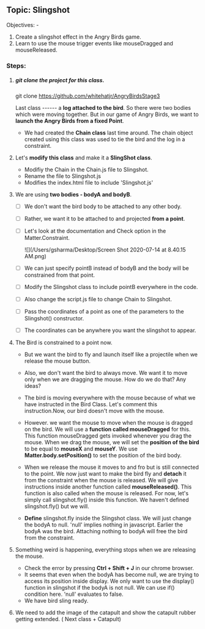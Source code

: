 ## Topic: Slingshot

Objectives: -

1. Create a slingshot effect in the Angry Birds game. 
2. Learn to use the mouse trigger events like mouseDragged and mouseReleased.

### Steps:

1. ##### git clone the project for this class.

   git clone https://github.com/whitehatjr/AngryBirdsStage3 

   Last class ------  a **log attached to the bird**. So there were two bodies which were moving together. But in our game of Angry Birds, we want to **launch the Angry Birds from a fixed Point**.

   - We had created the **Chain class** last time around. The chain object created using this class was used to tie the bird and the log in a constraint.

     

2. Let's **modify this class** and make it a **SlingShot class**. 

   - Modifiy the Chain in the Chain.js file to Slingshot. 
   - Rename the file to Slingshot.js 
   - Modifies the index.html file to include 'Slingshot.js'

3. We are using **two bodies - bodyA and bodyB**. 

   - [ ] We don't want the bird body to be attached to any other body.

   - [ ]  Rather, we want it to be attached to and projected **from a point**. 

   - [ ] Let's look at the documentation and Check  option in the Matter.Constraint.

     ![](/Users/gsharma/Desktop/Screen Shot 2020-07-14 at 8.40.15 AM.png)

   - [ ]  We can just specify pointB instead of bodyB and the body will be constrained from that point. 

   - [ ] Modify the Slingshot class to include pointB everywhere in the code. 

   - [ ] Also change the script.js file to change Chain to Slingshot.

   - [ ] Pass the coordinates of a point as one of the parameters to the Slingshot() constructor.

   - [ ]  The coordinates can be anywhere you want the slingshot to appear.

   

4. The Bird is constrained to a point now. 

   * But we want the bird to fly and launch itself like a projectile when we release the mouse button. 

   * Also, we don't want the bird to always move. We want it to move only when we are dragging the mouse. How do we do that? Any ideas?
   * The bird is moving everywhere with the mouse because of what we have instructed in the Bird Class. Let's comment this instruction.Now, our bird doesn't move with the mouse. 
   * However. we want the mouse to move when the mouse is dragged on the bird. We will use a **function called mouseDragged** for this. This function mouseDragged gets invoked whenever you drag the mouse. When we drag the mouse, we will set the **position of the bird** to be equal to **mouseX** and **mouseY**. We use **Matter.body.setPosition()** to set the position of the bird body.
   * When we release the mouse it moves to and fro but is still connected to the point. We now just want to make the bird fly and **detach** it from the constraint when the mouse is released. We will give instructions inside another function called **mouseReleased()**. This function is also called when the mouse is released. For now, let's simply call slingshot.fly() inside this function. We haven't defined slingshot.fly() but we will.
   * **Define** slingshot.fly inside the Slingshot class. We will just change the bodyA to null. 'null' implies nothing in javascript. Earlier the bodyA was the bird. Attaching nothing to bodyA will free the bird from the constraint.

5. Something weird is happening, everything stops when we are releasing the mouse. 

   * Check the error by pressing **Ctrl + Shift + J** in our chrome browser.
   * It seems that even when the bodyA has become null, we are trying to access its position inside display. We only want to use the display() function in slingshot if the bodyA is not null. We can use if() condition here. 'null' evaluates to false.
   * We have bird sling ready.

6. We need to add the image of the catapult and show the catapult rubber getting extended. ( Next class + Catapult)

   

   